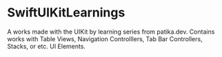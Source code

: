 # SwiftUIKitLearnings
A works made with the UIKit by learning series from patika.dev.
Contains works with Table Views, Navigation Controlllers, Tab Bar Controllers, Stacks, or etc. UI Elements.
